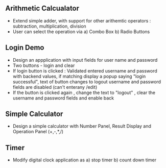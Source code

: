 ## Arithmetic Calcualator
* Extend simple adder, with support for other arithemtic operators : subtraction, multiplication, division
* User can select the operation via a) Combo Box b) Radio Buttons
## Login Demo
* Design an appplication with input fields for user name and password
* Two buttons - login and clear
* If login button is clicked : Validated entered username and password with backend values,
  if matching display a popup saying "login successful", text of button changes to logout
  username and password fields are disabled (can't enterany /edit)
* If the button is clicked again , change the text to "logout" , clear the username and password fields and enable back 
## Simple Calculator
* Design a simple calculator with Number Panel, Result Display and Operation Panel (+,-,*,/)
## Timer
* Modify digital clock application as a) stop timer b) count down timer



